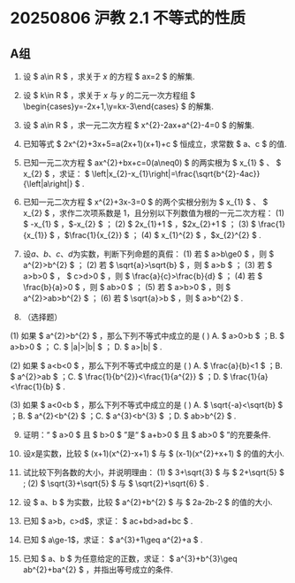 # 20250806 沪教 2.1 不等式的性质
## A组

1. 设 $ a\in R $ ，求关于 $x$ 的方程 $ ax=2 $ 的解集.












2. 设 $ k\in R $ ，求关于 $x$ 与 $y$ 的二元一次方程组 $ \begin{cases}y=-2x+1,\\y=kx-3\end{cases} $ 的解集.













3. 设 $ a\in R $ ，求一元二次方程 $ x^{2}-2ax+a^{2}-4=0 $ 的解集.













4. 已知等式  $ 2x^{2}+3x+5=a(2x+1)(x+1)+c  $ 恒成立，求常数 $ a$、$c $ 的值.

















5. 已知一元二次方程 $ ax^{2}+bx+c=0(a\neq0) $ 的两实根为  $ x_{1} $ 、 $ x_{2} $ ，求证： $ \left|x_{2}-x_{1}\right|=\frac{\sqrt{b^{2}-4ac}}{\left|a\right|} $ .





















6. 已知一元二次方程  $ x^{2}+3x-3=0  $ 的两个实根分别为  $ x_{1} $ 、 $ x_{2} $ ，求作二次项系数是 1，且分别以下列数值为根的一元二次方程：
   (1)  $ -x_{1} $ ，$-x_{2} $ ；
   (2)  $ 2x_{1}+1 $ ，$2x_{2}+1 $ ；
   (3)  $ \frac{1}{x_{1}} $ ，$\frac{1}{x_{2}} $ ；
   (4)  $ x_{1}^{2} $ ，$x_{2}^{2} $ .













7. 设$a$、$b$、$c$、$d$为实数，判断下列命题的真假：
   (1) 若 $ a>b\ge0 $ ，则 $ a^{2}>b^{2} $ ；
   (2) 若 $ \sqrt{a}>\sqrt{b} $ ，则 $ a>b $ ；
   (3) 若 $ a>b>0 $ ， $ c>d>0 $ ，则 $ \frac{a}{c}>\frac{b}{d} $ ；
   (4) 若 $ \frac{b}{a}>0 $ ，则 $ ab>0 $ ；
   (5) 若 $ a>b>0 $ ，则 $ a^{2}>ab>b^{2} $ ；
   (6) 若 $ \sqrt{a}>b $ ，则 $ a>b^{2} $ .











8. （选择题）

(1) 如果  $ a^{2}>b^{2} $ ，那么下列不等式中成立的是  (   )
A. $ a>0>b $ ；B. $ a>b>0 $ ；  C. $ |a|>|b| $ ；  D. $ a>|b| $ .

(2) 如果  $ a<b<0 $ ，那么下列不等式中成立的是  (   )
A. $ \frac{a}{b}<1 $ ；B. $ a^{2}>ab $ ；C. $ \frac{1}{b^{2}}<\frac{1}{a^{2}} $ ；D. $ \frac{1}{a}<\frac{1}{b} $ .

(3) 如果  $ a<0<b $ ，那么下列不等式中成立的是  (   )
A. $ \sqrt{-a}<\sqrt{b} $ ；B. $ a^{2}<b^{2} $ ；C. $ a^{3}<b^{3} $ ；D. $ ab>b^{2} $ .














9. 证明：“ $ a>0 $ 且 $ b>0 $ ”是“ $ a+b>0 $ 且  $ ab>0 $ ”的充要条件.
















10. 设$x$是实数，比较  $ (x+1)(x^{2}-x+1)  $ 与  $ (x-1)(x^{2}+x+1)  $ 的值的大小.













11. 试比较下列各数的大小，并说明理由：
    (1)  $ 3+\sqrt{3} $ 与 $ 2+\sqrt{5} $ ;
    (2)  $ \sqrt{3}+\sqrt{5} $ 与 $ \sqrt{2}+\sqrt{6} $ .













12. 设 $ a$、$b $ 为实数，比较  $ a^{2}+b^{2}  $ 与  $ 2a-2b-2  $ 的值的大小.












13. 已知 $ a>b$，$c>d$，求证： $ ac+bd>ad+bc $ .













14. 已知 $ a\ge-1$，求证： $ a^{3}+1\geq a^{2}+a $ .













15. 已知 $ a$、$b $ 为任意给定的正数，求证： $ a^{3}+b^{3}\geq ab^{2}+ba^{2} $ ，并指出等号成立的条件.